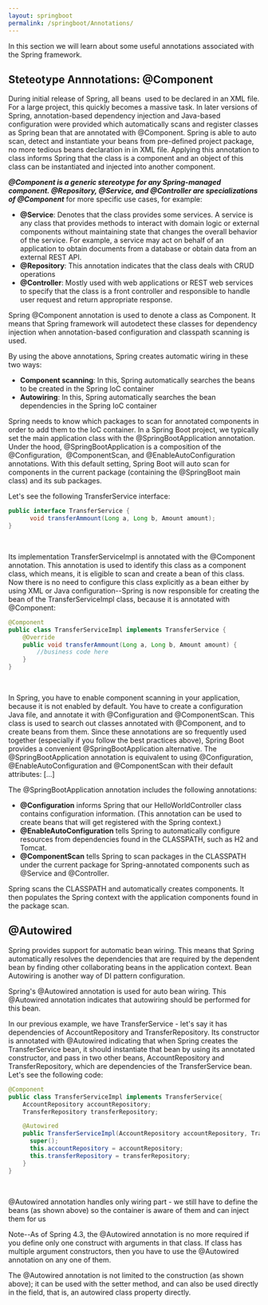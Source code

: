 ```yaml
---
layout: springboot
permalink: /springboot/Annotations/
---
```

In this section we will learn about some useful annotations associated with the Spring framework.

## Steteotype Annnotations: @Component
During initial release of Spring, all beans  used to be declared in an XML file. For a large project, this quickly becomes a massive task. In later versions of Spring, annotation-based dependency injection and Java-based configuration were provided which automatically scans and register classes as Spring bean that are annotated with @Component. Spring is able to auto scan, detect and instantiate your beans from pre-defined project package, no more tedious beans declaration in in XML file. Applying this annotation to class informs Spring that the class is a component and an object of this class can be instantiated and injected into another component.

***@Component is a generic stereotype for any Spring-managed component. @Repository, @Service, and @Controller are specializations of @Component*** for more specific use cases, for example:
- **@Service**: Denotes that the class provides some services. A service is any class that provides methods to interact with domain logic or external components without maintaining state that changes the overall behavior of the service. For example, a service may act on behalf of an application to obtain documents from a database or obtain data from an external REST API.
- **@Repository**: This annotation indicates that the class deals with CRUD operations
- **@Controller**: Mostly used with web applications or REST web services to specify that the class is a front controller and responsible to handle user request and return appropriate response.

Spring @Component annotation is used to denote a class as Component. It means that Spring framework will autodetect these classes for dependency injection when annotation-based configuration and classpath scanning is used. 

By using the above annotations, Spring creates automatic wiring in these two ways:
- **Component scanning**: In this, Spring automatically searches the beans to be created in the Spring IoC container
- **Autowiring**: In this, Spring automatically searches the bean dependencies in the Spring IoC container

Spring needs to know which packages to scan for annotated components in order to add them to the IoC container. In a Spring Boot project, we typically set the main application class with the @SpringBootApplication annotation. Under the hood, @SpringBootApplication is a composition of the @Configuration,  @ComponentScan, and @EnableAutoConfiguration annotations. With this default setting, Spring Boot will auto scan for components in the current package (containing the @SpringBoot main class) and its sub packages.

Let's see the following TransferService interface:

```java
public interface TransferService { 
      void transferAmmount(Long a, Long b, Amount amount); 
} 
```
<br>

Its implementation  TransferServiceImpl is annotated with the @Component annotation. This annotation is used to identify this class as a component class, which means, it is eligible to scan and create a bean of this class. Now there is no need to configure this class explicitly as a bean either by using XML or Java configuration--Spring is now responsible for creating the bean of the TransferServiceImpl class, because it is annotated with @Component:

```java
@Component 
public class TransferServiceImpl implements TransferService { 
	@Override 
	public void transferAmmount(Long a, Long b, Amount amount) { 
		//business code here 
	} 
} 
```
<br>

In Spring, you have to enable component scanning in your application, because it is not enabled by default. You have to create a configuration Java file, and annotate it with @Configuration and @ComponentScan. This class is used to search out classes annotated with @Component, and to create beans from them. Since these annotations are so frequently used together (especially if you follow the best practices above), Spring Boot provides a convenient @SpringBootApplication alternative.
The @SpringBootApplication annotation is equivalent to using @Configuration, @EnableAutoConfiguration and @ComponentScan with their default attributes: [...]

The @SpringBootApplication annotation includes the following annotations:
- **@Configuration** informs Spring that our HelloWorldController class contains configuration information. (This annotation can be used to create beans that will get registered with the Spring context.) 
- **@EnableAutoConfiguration** tells Spring to automatically configure resources from dependencies found in the CLASSPATH, such as H2 and Tomcat.
- **@ComponentScan** tells Spring to scan packages in the CLASSPATH under the current package for Spring-annotated components such as @Service and @Controller.

Spring scans the CLASSPATH and automatically creates components. It then populates the Spring context with the application components found in the package scan.

## @Autowired
Spring provides support for automatic bean wiring. This means that Spring automatically resolves the dependencies that are required by the dependent bean by finding other collaborating beans in the application context. Bean Autowiring is another way of DI pattern configuration. 

Spring's @Autowired annotation is used for auto bean wiring. This @Autowired annotation indicates that autowiring should be performed for this bean.

In our previous example, we have TransferService - let's say it has dependencies of AccountRepository and TransferRepository. Its constructor is annotated with @Autowired indicating that when Spring creates the TransferService bean, it should instantiate that bean by using its annotated constructor, and pass in two other beans, AccountRepository and TransferRepository, which are dependencies of the TransferService bean. Let's see the following code:

```java
@Component
public class TransferServiceImpl implements TransferService{
	AccountRepository accountRepository; 
    TransferRepository transferRepository; 

    @Autowired 
    public TransferServiceImpl(AccountRepository accountRepository, TransferRepository transferRepository) { 
      super(); 
      this.accountRepository = accountRepository; 
      this.transferRepository = transferRepository; 
    } 
}
```
<br>

@Autowired annotation handles only wiring part - we still have to define the beans (as shown above) so the container is aware of them and can inject them for us

Note--As of Spring 4.3, the @Autowired annotation is no more required if you define only one construct with arguments in that class. If class has multiple argument constructors, then you have to use the @Autowired annotation on any one of them.

The @Autowired annotation is not limited to the construction (as shown above); it can be used with the setter method, and can also be used directly in the field, that is, an autowired class property directly.
